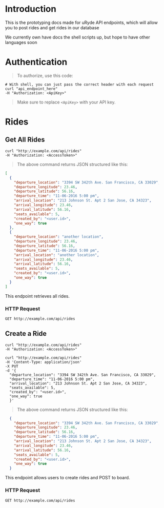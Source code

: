 # Introduction

This is the prototyping docs made for uRyde API endpoints, which will allow you to post rides and get rides in our database

We currently own have docs the shell scripts up, but hope to have other languages soon


# Authentication

> To authorize, use this code:

```shell
# With shell, you can just pass the correct header with each request
curl "api_endpoint_here"
-H "Authorization: <ApiKey>"
```

> Make sure to replace `<ApiKey>` with your API key.

<!-- # Kittens -->
# Rides

## Get All Rides

```shell
curl "http://example.com/api/rides"
-H "Authorization: <AccessToken>"
```

> The above command returns JSON structured like this:

```json
[
  {
    "departure_location": "3394 SW 342th Ave. San Francisco, CA 33029",
    "departure_longitude": 23.46,
    "departure_latitude": 56.16,
    "departure_time": "11-06-2016 5:00 pm",
    "arrival_location": "213 Johnson St. Apt 2 San Jose, CA 34323",
    "arrival_longitude": 23.46,
    "arrival_latitude": 56.16,
    "seats_available": 5,
    "created_by": "<user.id>",
    "one_way": true
  },
  {
    "departure_location": "another location",
    "departure_longitude": 23.46,
    "departure_latitude": 56.16,
    "departure_time": "11-06-2016 5:00 pm",
    "arrival_location": "another location",
    "arrival_longitude": 23.46,
    "arrival_latitude": 56.16,
    "seats_available": 5,
    "created_by": "<user.id>",
    "one_way": true
  }
]
```

This endpoint retrieves all rides.

### HTTP Request

`GET http://example.com/api/rides`


## Create a Ride

```shell
curl "http://example.com/api/rides"
-H "Authorization: <AccessToken>"

curl "http://example.com/api/rides"
-H 'Content-Type: application/json'
-X PUT
-d '{
  "departure_location": "3394 SW 342th Ave. San Francisco, CA 33029",
  "departure_time": "11-06-2016 5:00 pm",
  "arrival_location": "213 Johnson St. Apt 2 San Jose, CA 34323",
  "seats_available": 5,
  "created_by": "<user.id>",
  "one_way": true
  }'

```

> The above command returns JSON structured like this:

```json
  {
    "departure_location": "3394 SW 342th Ave. San Francisco, CA 33029",
    "departure_longitude": 23.46,
    "departure_latitude": 56.16,
    "departure_time": "11-06-2016 5:00 pm",
    "arrival_location": "213 Johnson St. Apt 2 San Jose, CA 34323",
    "arrival_longitude": 23.46,
    "arrival_latitude": 56.16,
    "seats_available": 5,
    "created_by": "<user.id>",
    "one_way": true
  }
```

This endpoint allows users to create rides and POST to board.

### HTTP Request

`GET http://example.com/api/rides`
